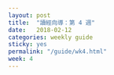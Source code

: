 ```yaml
---
layout: post
title:  "讀經向導：第 4 週"
date:   2018-02-12
categories: weekly guide
sticky: yes
permalink: "/guide/wk4.html"
week: 4
---
```



